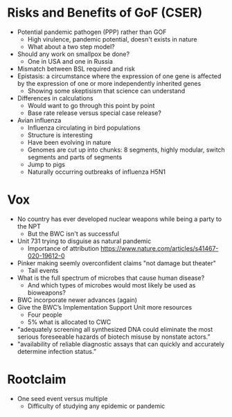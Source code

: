 # Risks and Benefits of GoF (CSER)

* Potential pandemic pathogen (PPP) rather than GOF
  * High virulence, pandemic potential, doesn't exists in nature
  * What about a two step model?
* Should any work on smallpox be done?
  * One in USA and one in Russia
* Mismatch between BSL required and risk
* Epistasis: a circumstance where the expression of one gene is affected by the expression of one or more independently inherited genes
  * Showing some skeptisism that science can understand
* Differences in calculations
  * Would want to go through this point by point
  * Base rate release versus special case release?
* Avian influenza
  * Influenza circulating in bird populations
  * Structure is interesting
  * Have been evolving in nature
  * Genomes are cut up into chunks: 8 segments, highly modular, switch segments and parts of segments
  * Jump to pigs
  * Naturally occurring outbreaks of influenza H5N1

# Vox

* No country has ever developed nuclear weapons while being a party to the NPT
  * But the BWC isn't as successful
* Unit 731 trying to disguise as natural pandemic
  * Importance of attribution https://www.nature.com/articles/s41467-020-19612-0
* Pinker making seemly overconfident claims "not damage but theater"
  * Tail events
* What is the full spectrum of microbes that cause human disease?
  * And which types of microbes would most likely be used as bioweapons? 
* BWC incorporate newer advances (again)
* Give the BWC’s Implementation Support Unit more resources
  * Four people
  * 5% what is allocated to CWC
* "adequately screening all synthesized DNA could eliminate the most serious foreseeable hazards of biotech misuse by nonstate actors.”
* "availability of reliable diagnostic assays that can quickly and accurately determine infection status.”

# Rootclaim

* One seed event versus multiple
  * Difficulty of studying any epidemic or pandemic
